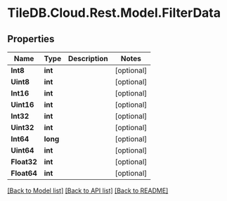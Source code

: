 
# TileDB.Cloud.Rest.Model.FilterData

## Properties

Name | Type | Description | Notes
------------ | ------------- | ------------- | -------------
**Int8** | **int** |  | [optional] 
**Uint8** | **int** |  | [optional] 
**Int16** | **int** |  | [optional] 
**Uint16** | **int** |  | [optional] 
**Int32** | **int** |  | [optional] 
**Uint32** | **int** |  | [optional] 
**Int64** | **long** |  | [optional] 
**Uint64** | **int** |  | [optional] 
**Float32** | **int** |  | [optional] 
**Float64** | **int** |  | [optional] 

[[Back to Model list]](../README.md#documentation-for-models)
[[Back to API list]](../README.md#documentation-for-api-endpoints)
[[Back to README]](../README.md)

